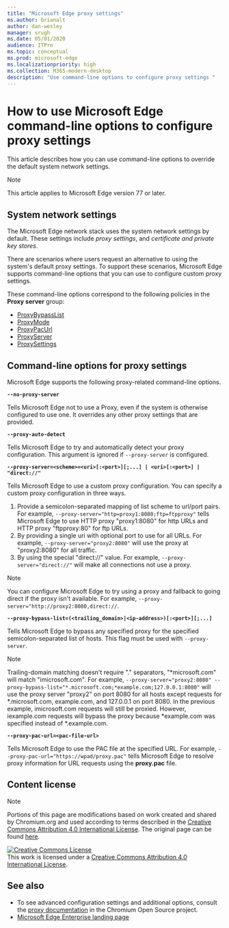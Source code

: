 ```yaml
---
title: "Microsoft Edge proxy settings"
ms.author: brianalt
author: dan-wesley
manager: srugh
ms.date: 05/01/2020
audience: ITPro
ms.topic: conceptual
ms.prod: microsoft-edge
ms.localizationpriority: high
ms.collection: M365-modern-desktop
description: "Use command-line options to configure proxy settings "
---
```


# How to use Microsoft Edge command-line options to configure proxy settings

This article describes how you can use command-line options to override the default system network settings.

>[!NOTE]
>This article applies to Microsoft Edge version 77 or later.

## System network settings

The Microsoft Edge network stack uses the system network settings by default. These settings include *proxy settings*, and *certificate and private key stores*.

There are scenarios where users request an alternative to using the system's default proxy settings. To support these scenarios, Microsoft Edge supports command-line options that you can use to configure custom proxy settings.

These command-line options correspond to the following policies in the **Proxy server** group:

- [ProxyBypassList](./microsoft-edge-policies.md#proxybypasslist)
- [ProxyMode](./microsoft-edge-policies.md#proxymode)
- [ProxyPacUrl](./microsoft-edge-policies.md#proxypacurl)
- [ProxyServer](./microsoft-edge-policies.md#proxyserver)
- [ProxySettings](./microsoft-edge-policies.md#proxysettings)

## Command-line options for proxy settings

Microsoft Edge supports the following proxy-related command-line options.

 **`--no-proxy-server`**
 
Tells Microsoft Edge not to use a Proxy, even if the system is otherwise configured to use one. It overrides any other proxy settings that are provided.

**`--proxy-auto-detect`**

Tells Microsoft Edge to try and automatically detect your proxy configuration. This argument is ignored if `--proxy-server` is configured.

**`--proxy-server=<scheme>=<uri>[:<port>][;...] | <uri>[:<port>] | "direct://"`**

Tells Microsoft Edge to use a custom proxy configuration. You can specify a custom proxy configuration in three ways.

1. Provide a semicolon-separated mapping of list scheme to url/port pairs. For example, `--proxy-server="http=proxy1:8080;ftp=ftpproxy"` tells Microsoft Edge to use HTTP proxy "proxy1:8080" for http URLs and HTTP proxy "ftpproxy:80" for ftp URLs.
2. By providing a single uri with optional port to use for all URLs. For example, `--proxy-server="proxy2:8080"` will use the proxy at "proxy2:8080" for all traffic.
3. By using the special "direct://" value. For example, `--proxy-server="direct://"` will make all connections not use a proxy. 

>[!NOTE]
>You can configure Microsoft Edge to try using a proxy and fallback to going direct if the proxy isn't available. For example, `--proxy-server="http://proxy2:8080,direct://`.

**`--proxy-bypass-list=(<trailing_domain>|<ip-address>)[:<port>][;...]`**

Tells Microsoft Edge to bypass any specified proxy for the specified semicolon-separated list of hosts. This flag must be used with `--proxy-server`.

>[!NOTE]
>Trailing-domain matching doesn't require "." separators, "\*microsoft.com" will match "imicrosoft.com". For example, `--proxy-server="proxy2:8080" --proxy-bypass-list="*.microsoft.com;*example.com;127.0.0.1:8080"` will use the proxy server "proxy2" on port 8080 for all hosts except requests for \*.microsoft.com, example.com, and 127.0.0.1 on port 8080. In the previous example, imicrosoft.com requests will still be proxied. However, iexample.com requests will bypass the proxy because \*example.com was specified instead of \*.example.com.

**`--proxy-pac-url=<pac-file-url>`**

Tells Microsoft Edge to use the PAC file at the specified URL. For example, `--proxy-pac-url="https://wpad/proxy.pac"` tells Microsoft Edge to resolve proxy information for URL requests using the **proxy.pac** file.

## Content license

> [!NOTE]
> Portions of this page are modifications based on work created and shared by Chromium.org and used according to terms 
  described in the [Creative Commons Attribution 4.0 International License](http://creativecommons.org/licenses/by/4.0/). The original page can be found [here](https://www.chromium.org/developers/design-documents/network-settings#TOC-Command-line-options-for-proxy-sett).
  
<a rel="license" href="http://creativecommons.org/licenses/by/4.0/"><img alt="Creative Commons License" style="border-width:0" src="https://i.creativecommons.org/l/by/4.0/88x31.png" /></a><br />This work is licensed under a <a rel="license" href="http://creativecommons.org/licenses/by/4.0/">Creative Commons Attribution 4.0 International License</a>.

## See also

- To see advanced configuration settings and additional options, consult the [proxy documentation](https://chromium.googlesource.com/chromium/src/+/HEAD/net/docs/proxy.md) in the Chromium Open Source project.
- [Microsoft Edge Enterprise landing page](https://aka.ms/EdgeEnterprise)